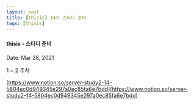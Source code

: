 ```yaml
---
layout: post
title: [thisis] 14기 스터디 준비
tags: [thisis]
---
```


#### thisis - 스터디 준비

Date: Mar 28, 2021

1 ~ 2 주차

[https://www.notion.so/server-study2-14-5804ec0d949345e297a0ec85fa6e7bdd](https://www.notion.so/server-study2-14-5804ec0d949345e297a0ec85fa6e7bdd)
